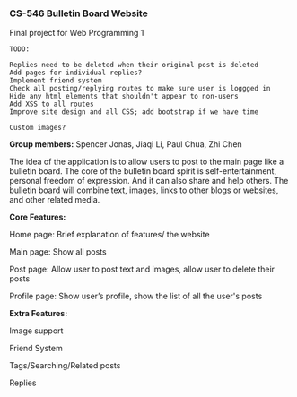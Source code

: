 ### CS-546 Bulletin Board Website
Final project for Web Programming 1

```
TODO: 

Replies need to be deleted when their original post is deleted
Add pages for individual replies?
Implement friend system
Check all posting/replying routes to make sure user is loggged in
Hide any html elements that shouldn't appear to non-users
Add XSS to all routes
Improve site design and all CSS; add bootstrap if we have time

Custom images?

```

**Group members:**
Spencer Jonas, Jiaqi Li, Paul Chua, Zhi Chen

The idea of the application is to allow users to post to the main page like a bulletin board. The core of the bulletin board spirit is self-entertainment, personal freedom of expression. And it can also share and help others. The bulletin board will combine text, images, links to other blogs or websites, and other related media.

**Core Features:**

Home page: Brief explanation of features/ the website

Main page: Show all posts

Post page: Allow user to post text and images, allow user to delete their posts

Profile page: Show user’s profile, show the list of all the user's posts


**Extra Features:**

Image support

Friend System

Tags/Searching/Related posts

Replies
